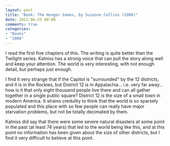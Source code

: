```yaml
---
layout: post
title: "Book: The Hunger Games, by Suzanne Collins (2008)"
date: 2012-06-25 00:00
comments: true
categories:
- "Books"
- "2008"
---
```


I read the first five chapters of this. The writing is quite better
than the Twilight series. Katniss has a strong voice that can pull
the story along well and keep your attention. The world is very
interesting, with not enough detail, but perhaps just enough.

I find it very strange that if the Capitol is "surrounded" by the
12 districts, and it is in the Rockies, but District 12 is in
Appalachia... i.e. very far away... how is it that only eight
thousand people live there and can all gather together in a single
public square? District 12 is the size of a small town in modern
America. It strains credulity to think that the world is so
sparsely populated and this place with so few people can really
have major starvation problems, but not be totally decimated by
them.

Katniss did say that there were some severe natural disasters at
some point in the past (at least 74 years) that led to the world
being like this, and at this point no information has been given
about the size of other districts, but I find it very difficult to
believe at this point.
